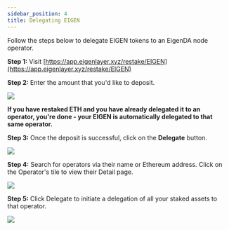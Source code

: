 ```yaml
---
sidebar_position: 4
title: Delegating EIGEN
---
```


Follow the steps below to delegate EIGEN tokens to an EigenDA node operator.

**Step 1:** Visit [https://app.eigenlayer.xyz/restake/EIGEN](https://app.eigenlayer.xyz/restake/EIGEN)

**Step 2:** Enter the amount that you'd like to deposit.

![](/img/restake-guides/stake-eigen-one.png)

**If you have restaked ETH and you have already delegated it to an operator, you're done - your EIGEN is automatically delegated to that same operator.**

**Step 3:** Once the deposit is successful, click on the **Delegate** button.

![](/img/restake-guides/stake-eigen-two.png)

**Step 4:** Search for operators via their name or Ethereum address. Click on the Operator's tile to view their Detail page.

![](/img/restake-guides/stake-eigen-three.png)

**Step 5:**  Click Delegate to initiate a delegation of all your staked assets to that operator.

![](/img/restake-guides/stake-eigen-four.png)
